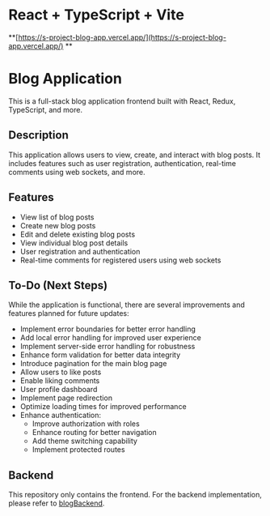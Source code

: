 # React + TypeScript + Vite

**[https://s-project-blog-app.vercel.app/](https://s-project-blog-app.vercel.app/)
**

# Blog Application

This is a full-stack blog application frontend built with React, Redux, TypeScript, and more.

## Description

This application allows users to view, create, and interact with blog posts. It includes features such as user registration, authentication, real-time comments using web sockets, and more.

## Features

- View list of blog posts
- Create new blog posts
- Edit and delete existing blog posts
- View individual blog post details
- User registration and authentication
- Real-time comments for registered users using web sockets

## To-Do (Next Steps)

While the application is functional, there are several improvements and features planned for future updates:

- Implement error boundaries for better error handling
- Add local error handling for improved user experience
- Implement server-side error handling for robustness
- Enhance form validation for better data integrity
- Introduce pagination for the main blog page
- Allow users to like posts
- Enable liking comments
- User profile dashboard
- Implement page redirection
- Optimize loading times for improved performance
- Enhance authentication:
  - Improve authorization with roles
  - Enhance routing for better navigation
  - Add theme switching capability
  - Implement protected routes

## Backend

This repository only contains the frontend. For the backend implementation, please refer to [blogBackend](https://github.com/StepanT1005/blogBackend).

